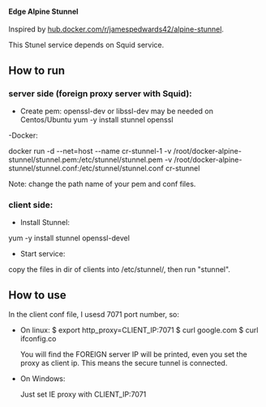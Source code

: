 #### Edge Alpine Stunnel

Inspired by [hub.docker.com/r/jamespedwards42/alpine-stunnel](https://hub.docker.com/r/jamespedwards42/alpine-stunnel/).


This Stunel service depends on Squid service.


## How to run

### server side (foreign proxy server with Squid):

- Create pem: openssl-dev or libssl-dev may be needed on Centos/Ubuntu 
  yum -y install stunnel openssl

-Docker:  

  docker run -d --net=host --name cr-stunnel-1 -v /root/docker-alpine-stunnel/stunnel.pem:/etc/stunnel/stunnel.pem -v /root/docker-alpine-stunnel/stunnel.conf:/etc/stunnel/stunnel.conf cr-stunnel

  Note: change the path name of your pem and conf files.

### client side:

- Install Stunnel:

yum -y install stunnel openssl-devel

- Start service:

copy the files in dir of clients into /etc/stunnel/, then run "stunnel".

## How to use

In the client conf file, I usesd 7071 port number, so:

- On linux: 
  $ export http_proxy=CLIENT_IP:7071
  $ curl google.com
  $ curl ifconfig.co 

  You will find the FOREIGN server IP will be printed, even you set the proxy as client ip. This means the secure tunnel is connected.

- On Windows:

  Just set IE proxy with CLIENT_IP:7071
  
